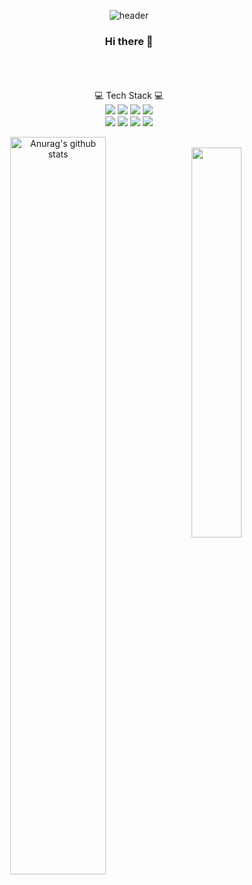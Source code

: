 <div align=center>
  
![header](https://capsule-render.vercel.app/api?type=waving&color=gradient&height=300&section=header&text=NINO%20ZONE🤪&fontSize=70)

### Hi there 👋

<br><br><br>
💻 Tech Stack 💻
  <br>
<img src="https://img.shields.io/badge/Java-Green?style=flat-square&logo=Java&logoColor=white" /> 
<img src="https://img.shields.io/badge/Json-blue?style=flat-square&logo=Json&logoColor=white" /> 
<img src="https://img.shields.io/badge/Docker-red?style=flat-square&logo=Docker&logoColor=white" /> 
<img src="https://img.shields.io/badge/JavaScript-yellow?style=flat-square&logo=JavaScript&logoColor=white" /> </br>
<img src="https://img.shields.io/badge/Apple-black?style=flat-square&logo=Apple&logoColor=white" />
<img src="https://img.shields.io/badge/Oracle-purple?style=flat-square&logo=Oracle&logoColor=white" />
<img src="https://img.shields.io/badge/HTML5-orange?style=flat-square&logo=HTML5&logoColor=white" />
<img src="https://img.shields.io/badge/jQuery-skyblue?style=flat-square&logo=jQuery&logoColor=white" />

<table>
  <tr>
 
  <a href="https://github.com/ninaaano/github-readme-stats"><img align="left" src="https://github-readme-stats.vercel.app/api?username=ninaaano&show_icons=true&include_all_commits=true&theme=buefy&hide_border=true" alt="Anurag's github stats" width="55%" height="55%"/></a>  
  <a href="https://github.com/ninaaano/github-readme-stats">
  <img align="top-right" src="https://github-readme-stats.vercel.app/api/top-langs/?username=ninaaano&layout=compact&theme=buefy&hide_border=true" width="40%" height="40%"/></a>
  </br>
   </tr>
</table>
</br>
</br>
</br>

  
</div>
